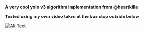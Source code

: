 **A very cool yolo v3 algorithm implementation from @heartkilla**

**Tested using my own video taken at the bus stop outside below**

![Alt Text](https://github.com/lxy000719/yolo-v3/blob/master/detections/detections.gif)


